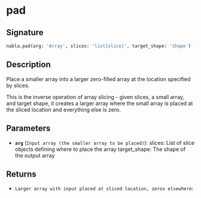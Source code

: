 # pad

## Signature

```python
nabla.pad(arg: 'Array', slices: 'list[slice]', target_shape: 'Shape') -> 'Array'
```

## Description

Place a smaller array into a larger zero-filled array at the location specified by slices.

This is the inverse operation of array slicing - given slices, a small array, and target shape,
it creates a larger array where the small array is placed at the sliced location
and everything else is zero.

## Parameters

- **`arg`** (`Input array (the smaller array to be placed)`): slices: List of slice objects defining where to place the array target_shape: The shape of the output array

## Returns

- `Larger array with input placed at sliced location, zeros elsewhere`: 
